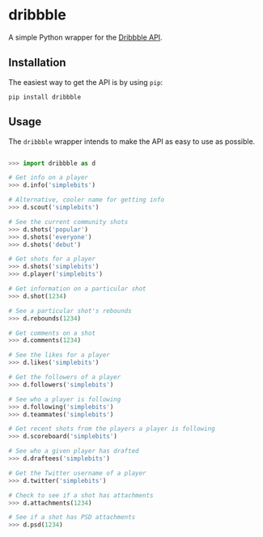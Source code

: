 dribbble
========

A simple Python wrapper for the [Dribbble API](http://dribbble.com/api).


Installation
------------

The easiest way to get the API is by using `pip`:

```
pip install dribbble
```


Usage
-----

The `dribbble` wrapper intends to make the API as easy to use as
possible.

```python

>>> import dribbble as d

# Get info on a player
>>> d.info('simplebits')

# Alternative, cooler name for getting info
>>> d.scout('simplebits')

# See the current community shots
>>> d.shots('popular')
>>> d.shots('everyone')
>>> d.shots('debut')

# Get shots for a player
>>> d.shots('simplebits')
>>> d.player('simplebits')

# Get information on a particular shot
>>> d.shot(1234)

# See a particular shot's rebounds
>>> d.rebounds(1234)

# Get comments on a shot
>>> d.comments(1234)

# See the likes for a player
>>> d.likes('simplebits')

# Get the followers of a player
>>> d.followers('simplebits')

# See who a player is following
>>> d.following('simplebits')
>>> d.teammates('simplebits')

# Get recent shots from the players a player is following
>>> d.scoreboard('simplebits')

# See who a given player has drafted
>>> d.draftees('simplebits')

# Get the Twitter username of a player
>>> d.twitter('simplebits')

# Check to see if a shot has attachments
>>> d.attachments(1234)

# See if a shot has PSD attachments
>>> d.psd(1234)
```
